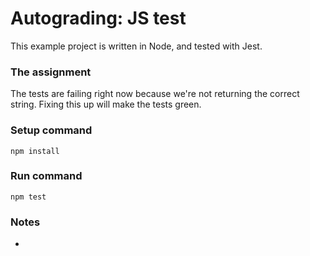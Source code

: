 # Autograding: JS test

This example project is written in Node, and tested with Jest.

### The assignment

The tests are failing right now because we're not returning the correct string. Fixing this up will make the tests green.

### Setup command

`npm install`

### Run command

`npm test`

### Notes

-
